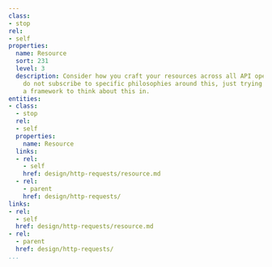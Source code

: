 ```yaml
---
class:
- stop
rel:
- self
properties:
  name: Resource
  sort: 231
  level: 3
  description: Consider how you craft your resources across all API operations. I
    do not subscribe to specific philosophies around this, just trying to provide
    a framework to think about this in.
entities:
- class:
  - stop
  rel:
  - self
  properties:
    name: Resource
  links:
  - rel:
    - self
    href: design/http-requests/resource.md
  - rel:
    - parent
    href: design/http-requests/
links:
- rel:
  - self
  href: design/http-requests/resource.md
- rel:
  - parent
  href: design/http-requests/
...
```

